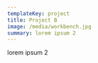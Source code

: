 ```yaml
---
templateKey: project
title: Project B
image: /media/workbench.jpg
summary: lorem ipsum 2
---
```


lorem ipsum 2
